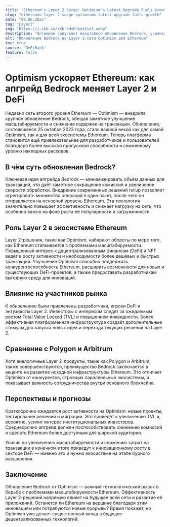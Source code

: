 ```yaml
---
title: "Ethereum's Layer 2 Surge: Optimism's Latest Upgrade Fuels Growth"
slug: "ethereums-layer-2-surge-optimisms-latest-upgrade-fuels-growth"
date: "08.06.2025"
tag: "Layer2"
img: "https://i.ibb.co/xKbrzHxP/postint.webp"
description: "Оптимизм запускает масштабное обновление Bedrock, усиливая производительность Ethereum и снижая комиссии. Анализ инноваций и их влияния на DeFi-экосистему."
alt: "Обновление Bedrock на Layer 2-сети Optimism для Ethereum"
toc: true
source: "DeFiBank"
feature: false
---
```


# Optimism ускоряет Ethereum: как апгрейд Bedrock меняет Layer 2 и DeFi

Недавно сеть второго уровня Ethereum — Optimism — внедрила крупное обновление Bedrock, обещая заметное улучшение масштабируемости и снижение издержек на транзакции. Обновление, состоявшееся 25 октября 2023 года, стало важной вехой как для самой Optimism, так и для всей экосистемы Ethereum. Теперь платформа становится ещё привлекательнее для разработчиков и пользователей благодаря более высокой пропускной способности и сниженному уровню накладных расходов.

## В чём суть обновления Bedrock?

Ключевая идея апгрейда Bedrock — минимизировать объём данных для транзакций, что даёт заметное сокращение комиссий и увеличение скорости обработки. Внедрение современных решений rollup позволяет агрегировать множество операций в один пакет, после чего он отправляется на основной уровень Ethereum. Эта технология значительно повышает эффективность и снижает нагрузку на сеть, что особенно важно на фоне роста её популярности и загруженности.

## Роль Layer 2 в экосистеме Ethereum

Layer 2-решения, такие как Optimism, набирают обороты по мере того, как Ethereum сталкивается с проблемами масштабируемости. Повышенный интерес к децентрализованным финансам (DeFi) и NFT ведёт к росту активности и необходимости более дешёвых и быстрых транзакций. Улучшение Optimism способно поддержать конкурентоспособность Ethereum, расширить возможности для новых и существующих DeFi-проектов, а также предоставить разработчикам выгодную среду для инноваций.

## Влияние на участников рынка

К обновлению были привлечены разработчики, игроки DeFi и энтузиасты Layer 2. Инвесторы с интересом следят за ожидаемым ростом Total Value Locked (TVL) и повышением ликвидности. Более эффективная платформенная инфраструктура создаёт дополнительные стимулы для запуска новых идей и перехода текущих решений на Layer 2.

## Сравнение с Polygon и Arbitrum

Хотя аналогичные Layer 2-продукты, такие как Polygon и Arbitrum, также совершенствуются, преимущество Bedrock заключается в акценте на развитие исходной инфраструктуры Ethereum. Это отличает Optimism от конкурентов, строящих параллельные экосистемы, и показывает важность сотрудничества внутри основного блокчейна.

## Перспективы и прогнозы

Краткосрочно ожидается рост активности на Optimism: новые проекты, тестирование решений и миграции. Это приведёт к увеличению TVL и, вероятно, усилит интерес институциональных инвесторов. Среднесрочно апгрейд должен поспособствовать снижению комиссий и сделать Ethereum более доступным для широкой аудитории.

Усилия по увеличению масштабируемости и снижению затрат на транзакции в конечном итоге приведут к инновационному росту в секторе DeFi — именно это и нужно экосистеме на этапе бурного расширения.

## Заключение

Обновление Bedrock от Optimism — важный технологический рывок в борьбе с проблемами масштабируемости Ethereum. Эффективность Layer 2-решений напрямую влияет на будущее всей сети и развитие её приложений. Останется ли Ethereum на вершине благодаря этим инновациям или потребуются новые прорывы? Время покажет, но Optimism уже делает существенный вклад в будущее децентрализованных технологий.